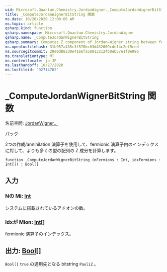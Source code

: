 ```yaml
---
uid: Microsoft.Quantum.Chemistry.JordanWigner._ComputeJordanWignerBitString
title: _ComputeJordanWignerBitString 関数
ms.date: 10/26/2020 12:00:00 AM
ms.topic: article
qsharp.kind: function
qsharp.namespace: Microsoft.Quantum.Chemistry.JordanWigner
qsharp.name: _ComputeJordanWignerBitString
qsharp.summary: Computes Z component of Jordan–Wigner string between fermion indices in a fermionic operator with an even number of creation / annihilation operators.
ms.openlocfilehash: 31b957a435c3f578bc03d432609cde14c2ef5ced
ms.sourcegitcommit: 29e0d88a30e4166fa580132124b0eb57e1f0e986
ms.translationtype: MT
ms.contentlocale: ja-JP
ms.lasthandoff: 10/27/2020
ms.locfileid: "92714702"
---
```

# <a name="_computejordanwignerbitstring-function"></a>_ComputeJordanWignerBitString 関数

名前空間: [JordanWigner。](xref:Microsoft.Quantum.Chemistry.JordanWigner)

パック [](https://nuget.org/packages/)


2つの作成/annihilation 演算子を使用して、fermionic 演算子内のインデックスに対して、よりも多くの型の配列の Z 成分を計算します。

```qsharp
function _ComputeJordanWignerBitString (nFermions : Int, idxFermions : Int[]) : Bool[]
```


## <a name="input"></a>入力

### <a name="nfermions--int"></a>Nの Mi: [Int](xref:microsoft.quantum.lang-ref.int)

システムに搭載されているアドオンの数。


### <a name="idxfermions--int"></a>Idxが Mion: [Int](xref:microsoft.quantum.lang-ref.int)[]

fermionic 演算子のインデックス。



## <a name="output--bool"></a>出力: [Bool](xref:microsoft.quantum.lang-ref.bool)[]

`Bool[]` `true` の適用先となる bitstring `PauliZ` 。